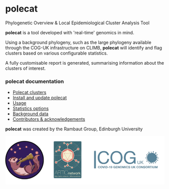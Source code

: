 # polecat
Phylogenetic Overview & Local Epidemiological Cluster Analysis Tool


<strong>polecat</strong> is a tool developed with 'real-time' genomics in mind. 

Using a background phylogeny, such as the large phylogeny available through the COG-UK infrastructure on CLIMB, <strong>polecat</strong> will identify and flag clusters based on various configurable statistics. 


A fully customisable report is generated, summarising information about the clusters of interest.


### polecat documentation
  * [Polecat clusters](https://rambaut.github.io/polecat/clusters.html)
  * [Install and update polecat](./installation.md)
  * [Usage](./usage.md)
  * [Statistics options](./statistics.md)
  * [Background data](./background_data.md)
  * [Contributors & acknowledgements](./acknowledgements.md)



<strong>polecat</strong> was created by the Rambaut Group, Edinburgh University

<img src="./doc_figures/website_header.png">